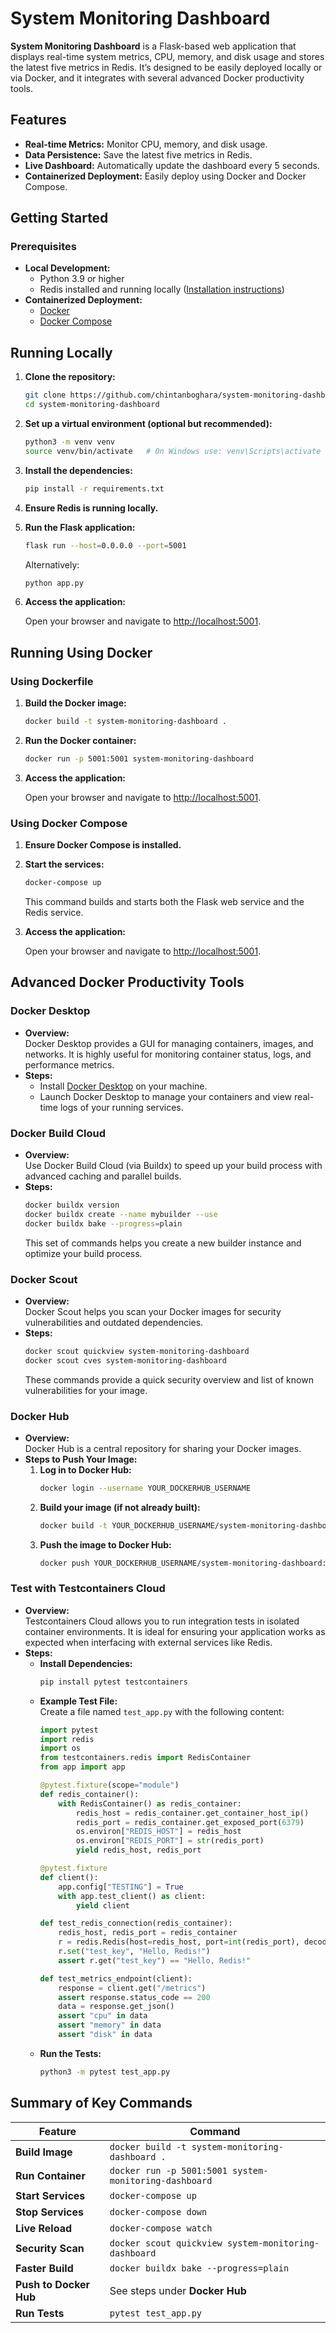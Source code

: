 # System Monitoring Dashboard

**System Monitoring Dashboard** is a Flask-based web application that displays real-time system metrics, CPU, memory, and disk usage and stores the latest five metrics in Redis. It’s designed to be easily deployed locally or via Docker, and it integrates with several advanced Docker productivity tools.

## Features

- **Real-time Metrics:** Monitor CPU, memory, and disk usage.
- **Data Persistence:** Save the latest five metrics in Redis.
- **Live Dashboard:** Automatically update the dashboard every 5 seconds.
- **Containerized Deployment:** Easily deploy using Docker and Docker Compose.

## Getting Started

### Prerequisites

- **Local Development:**
  - Python 3.9 or higher
  - Redis installed and running locally ([Installation instructions](https://redis.io/download))
- **Containerized Deployment:**
  - [Docker](https://www.docker.com/get-started)
  - [Docker Compose](https://docs.docker.com/compose/install/)

## Running Locally

1. **Clone the repository:**

   ```bash
   git clone https://github.com/chintanboghara/system-monitoring-dashboard.git
   cd system-monitoring-dashboard
   ```

2. **Set up a virtual environment (optional but recommended):**

   ```bash
   python3 -m venv venv
   source venv/bin/activate   # On Windows use: venv\Scripts\activate
   ```

3. **Install the dependencies:**

   ```bash
   pip install -r requirements.txt
   ```

4. **Ensure Redis is running locally.**

5. **Run the Flask application:**

   ```bash
   flask run --host=0.0.0.0 --port=5001
   ```
   Alternatively:
   ```bash
   python app.py
   ```

6. **Access the application:**

   Open your browser and navigate to [http://localhost:5001](http://localhost:5001).

## Running Using Docker

### Using Dockerfile

1. **Build the Docker image:**

   ```bash
   docker build -t system-monitoring-dashboard .
   ```

2. **Run the Docker container:**

   ```bash
   docker run -p 5001:5001 system-monitoring-dashboard
   ```

3. **Access the application:**

   Open your browser and navigate to [http://localhost:5001](http://localhost:5001).

### Using Docker Compose

1. **Ensure Docker Compose is installed.**

2. **Start the services:**

   ```bash
   docker-compose up
   ```

   This command builds and starts both the Flask web service and the Redis service.

3. **Access the application:**

   Open your browser and navigate to [http://localhost:5001](http://localhost:5001).

## Advanced Docker Productivity Tools

### Docker Desktop

- **Overview:**  
  Docker Desktop provides a GUI for managing containers, images, and networks. It is highly useful for monitoring container status, logs, and performance metrics.
- **Steps:**  
  - Install [Docker Desktop](https://www.docker.com/products/docker-desktop/) on your machine.
  - Launch Docker Desktop to manage your containers and view real-time logs of your running services.

### Docker Build Cloud

- **Overview:**  
  Use Docker Build Cloud (via Buildx) to speed up your build process with advanced caching and parallel builds.
- **Steps:**  
  ```bash
  docker buildx version
  docker buildx create --name mybuilder --use
  docker buildx bake --progress=plain
  ```
  This set of commands helps you create a new builder instance and optimize your build process.

### Docker Scout

- **Overview:**  
  Docker Scout helps you scan your Docker images for security vulnerabilities and outdated dependencies.
- **Steps:**  
  ```bash
  docker scout quickview system-monitoring-dashboard
  docker scout cves system-monitoring-dashboard
  ```
  These commands provide a quick security overview and list of known vulnerabilities for your image.

### Docker Hub

- **Overview:**  
  Docker Hub is a central repository for sharing your Docker images.
- **Steps to Push Your Image:**
  1. **Log in to Docker Hub:**
     ```bash
     docker login --username YOUR_DOCKERHUB_USERNAME
     ```
  2. **Build your image (if not already built):**
     ```bash
     docker build -t YOUR_DOCKERHUB_USERNAME/system-monitoring-dashboard .
     ```
  3. **Push the image to Docker Hub:**
     ```bash
     docker push YOUR_DOCKERHUB_USERNAME/system-monitoring-dashboard:latest
     ```

### Test with Testcontainers Cloud

- **Overview:**  
  Testcontainers Cloud allows you to run integration tests in isolated container environments. It is ideal for ensuring your application works as expected when interfacing with external services like Redis.
- **Steps:**
  - **Install Dependencies:**
    ```bash
    pip install pytest testcontainers
    ```
  - **Example Test File:**  
    Create a file named `test_app.py` with the following content:
    ```python
    import pytest
    import redis
    import os
    from testcontainers.redis import RedisContainer
    from app import app

    @pytest.fixture(scope="module")
    def redis_container():
        with RedisContainer() as redis_container:
            redis_host = redis_container.get_container_host_ip()
            redis_port = redis_container.get_exposed_port(6379)
            os.environ["REDIS_HOST"] = redis_host
            os.environ["REDIS_PORT"] = str(redis_port)
            yield redis_host, redis_port

    @pytest.fixture
    def client():
        app.config["TESTING"] = True
        with app.test_client() as client:
            yield client

    def test_redis_connection(redis_container):
        redis_host, redis_port = redis_container
        r = redis.Redis(host=redis_host, port=int(redis_port), decode_responses=True)
        r.set("test_key", "Hello, Redis!")
        assert r.get("test_key") == "Hello, Redis!"

    def test_metrics_endpoint(client):
        response = client.get("/metrics")
        assert response.status_code == 200
        data = response.get_json()
        assert "cpu" in data
        assert "memory" in data
        assert "disk" in data
    ```
  - **Run the Tests:**
    ```bash
    python3 -m pytest test_app.py
    ```

## Summary of Key Commands

| Feature             | Command                                             |
|---------------------|-----------------------------------------------------|
| **Build Image**     | `docker build -t system-monitoring-dashboard .`     |
| **Run Container**   | `docker run -p 5001:5001 system-monitoring-dashboard` |
| **Start Services**  | `docker-compose up`                                 |
| **Stop Services**   | `docker-compose down`                               |
| **Live Reload**     | `docker-compose watch`                              |
| **Security Scan**   | `docker scout quickview system-monitoring-dashboard`|
| **Faster Build**    | `docker buildx bake --progress=plain`               |
| **Push to Docker Hub** | See steps under **Docker Hub**                  |
| **Run Tests**       | `pytest test_app.py`                                |
